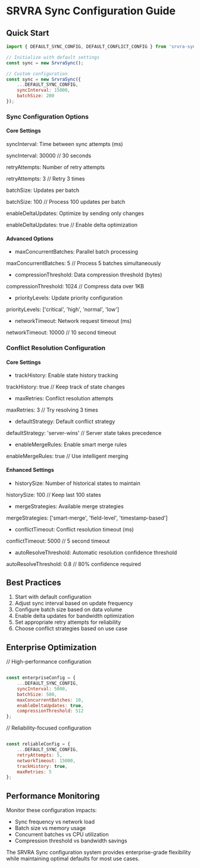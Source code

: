 # SRVRA Sync Configuration Guide

## Quick Start
```javascript
import { DEFAULT_SYNC_CONFIG, DEFAULT_CONFLICT_CONFIG } from 'srvra-sync';

// Initialize with default settings
const sync = new SrvraSync();

// Custom configuration
const sync = new SrvraSync({
    ...DEFAULT_SYNC_CONFIG,
    syncInterval: 15000,
    batchSize: 200
});

```

### Sync Configuration Options
#### Core Settings

syncInterval: Time between sync attempts (ms)

syncInterval: 30000 // 30 seconds

retryAttempts: Number of retry attempts

retryAttempts: 3 // Retry 3 times

batchSize: Updates per batch

batchSize: 100 // Process 100 updates per batch

enableDeltaUpdates: Optimize by sending only changes

enableDeltaUpdates: true // Enable delta optimization

#### Advanced Options

- maxConcurrentBatches: Parallel batch processing

maxConcurrentBatches: 5 // Process 5 batches simultaneously

- compressionThreshold: Data compression threshold (bytes)

compressionThreshold: 1024 // Compress data over 1KB

- priorityLevels: Update priority configuration

priorityLevels: ['critical', 'high', 'normal', 'low']

- networkTimeout: Network request timeout (ms)

networkTimeout: 10000 // 10 second timeout


### Conflict Resolution Configuration
#### Core Settings

- trackHistory: Enable state history tracking

trackHistory: true // Keep track of state changes

- maxRetries: Conflict resolution attempts

maxRetries: 3 // Try resolving 3 times

- defaultStrategy: Default conflict strategy

defaultStrategy: 'server-wins' // Server state takes precedence

- enableMergeRules: Enable smart merge rules

enableMergeRules: true // Use intelligent merging

#### Enhanced Settings
- historySize: Number of historical states to maintain

historySize: 100 // Keep last 100 states

- mergeStrategies: Available merge strategies

mergeStrategies: ['smart-merge', 'field-level', 'timestamp-based']

- conflictTimeout: Conflict resolution timeout (ms)

conflictTimeout: 5000 // 5 second timeout

- autoResolveThreshold: Automatic resolution confidence threshold

autoResolveThreshold: 0.8 // 80% confidence required

## Best Practices
1. Start with default configuration
2. Adjust sync interval based on update frequency
3. Configure batch size based on data volume
4. Enable delta updates for bandwidth optimization
5. Set appropriate retry attempts for reliability
6. Choose conflict strategies based on use case

## Enterprise Optimization
// High-performance configuration
```javascript

const enterpriseConfig = {
    ...DEFAULT_SYNC_CONFIG,
    syncInterval: 5000,
    batchSize: 500,
    maxConcurrentBatches: 10,
    enableDeltaUpdates: true,
    compressionThreshold: 512
};
```
// Reliability-focused configuration
```javascript

const reliableConfig = {
    ...DEFAULT_SYNC_CONFIG,
    retryAttempts: 5,
    networkTimeout: 15000,
    trackHistory: true,
    maxRetries: 5
};
```
## Performance Monitoring

Monitor these configuration impacts:

- Sync frequency vs network load
- Batch size vs memory usage
- Concurrent batches vs CPU utilization
- Compression threshold vs bandwidth savings

The SRVRA Sync configuration system provides enterprise-grade flexibility while maintaining optimal defaults for most use cases.

